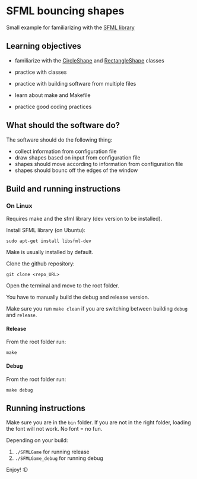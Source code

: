 # SFML bouncing shapes

Small example for familiarizing with the [SFML library](www.sfml-dev.org/)

## Learning objectives

* familiarize with the [CircleShape](https://www.sfml-dev.org/documentation/2.5.1/classsf_1_1CircleShape.php) and [RectangleShape](https://www.sfml-dev.org/documentation/2.5.1/classsf_1_1RectangleShape.php) classes

* practice with classes
* practice with building software from multiple files
* learn about make and Makefile
* practice good coding practices

## What should the software do?

The software should do the following thing:

* collect information from configuration file
* draw shapes based on input from configuration file
* shapes should move according to information from configuration file
* shapes should bounc off the edges of the window

## Build and running instructions

### On Linux

Requires make and the sfml library (dev version to be installed).

Install SFML library (on Ubuntu):

`sudo apt-get install libsfml-dev`

Make is usually installed by default.

Clone the github repository:

`git clone <repo_URL>`

Open the terminal and move to the root folder.

You have to manually build the debug and release version.

Make sure you run `make clean` if you are switching between building `debug` and `release`.

#### Release

From the root folder run:

`make`

#### Debug

From the root folder run:

`make debug`

## Running instructions

Make sure you are in the `bin` folder. If you are not in the right folder, loading the font will not work. No font = no fun.

Depending on your build:

1. `./SFMLGame` for running release
2. `./SFMLGame_debug` for running debug

Enjoy! :D

